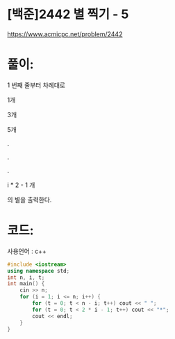 # [백준]2442 별 찍기 - 5

https://www.acmicpc.net/problem/2442

# 풀이:

1 번째 줄부터 차례대로



1개

3개

5개

.

.

.

i * 2 - 1 개

의 별을 출력한다.



# **코드:** 

사용언어 : c++
```c++
#include <iostream>
using namespace std;
int n, i, t;
int main() {
	cin >> n;
	for (i = 1; i <= n; i++) {
		for (t = 0; t < n - i; t++)	cout << " ";
		for (t = 0; t < 2 * i - 1; t++) cout << "*";
		cout << endl;
	}
}
```

